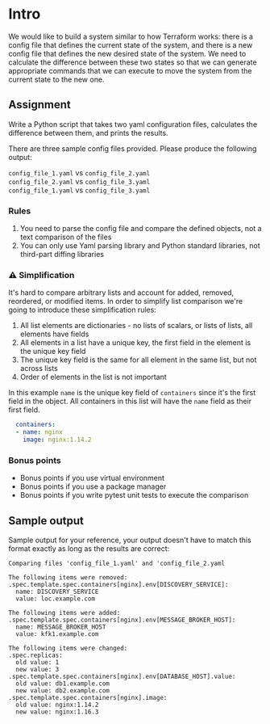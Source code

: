 # Intro

We would like to build a system similar to how Terraform works: there is a config file that defines
the current state of the system, and there is a new config file that defines the new desired state
of the system. We need to calculate the difference between these two states so that we can generate
appropriate commands that we can execute to move the system from the current state to the new one.

## Assignment

Write a Python script that takes two yaml configuration files, calculates the difference between them,
and prints the results.

There are three sample config files provided. Please produce the following output:

`config_file_1.yaml` vs `config_file_2.yaml`  
`config_file_2.yaml` vs `config_file_3.yaml`  
`config_file_1.yaml` vs `config_file_3.yaml`  

### Rules

1. You need to parse the config file and compare the defined objects, not a text comparison of the files  
2. You can only use Yaml parsing library and Python standard libraries, not third-part diffing libraries

### ⚠️ Simplification

It's hard to compare arbitrary lists and account for added, removed, reordered, or modified items.
In order to simplify list comparison we're going to introduce these simplification rules:

1. All list elements are dictionaries - no lists of scalars, or lists of lists, all elements have fields
2. All elements in a list have a unique key, the first field in the element is the unique key field
3. The unique key field is the same for all element in the same list, but not across lists
4. Order of elements in the list is not important

In this example `name` is the unique key field of `containers` since it's the first field in the object.
All containers in this list will have the `name` field as their first field.

```yaml
  containers:
  - name: nginx
    image: nginx:1.14.2
```

### Bonus points

- Bonus points if you use virtual environment
- Bonus points if you use a package manager
- Bonus points if you write pytest unit tests to execute the comparison

## Sample output

Sample output for your reference, your output doesn't have to match this format exactly
as long as the results are correct:

```text
Comparing files 'config_file_1.yaml' and 'config_file_2.yaml

The following items were removed:
.spec.template.spec.containers[nginx].env[DISCOVERY_SERVICE]:
  name: DISCOVERY_SERVICE
  value: loc.example.com

The following items were added:
.spec.template.spec.containers[nginx].env[MESSAGE_BROKER_HOST]:
  name: MESSAGE_BROKER_HOST
  value: kfk1.example.com

The following items were changed:
.spec.replicas:
  old value: 1
  new value: 3
.spec.template.spec.containers[nginx].env[DATABASE_HOST].value:
  old value: db1.example.com
  new value: db2.example.com
.spec.template.spec.containers[nginx].image:
  old value: nginx:1.14.2
  new value: nginx:1.16.3
```
